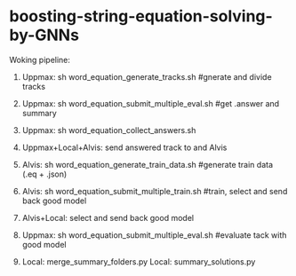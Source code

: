 # boosting-string-equation-solving-by-GNNs

Woking pipeline:

1. Uppmax: sh word_equation_generate_tracks.sh #gnerate and divide tracks


2. Uppmax: sh word_equation_submit_multiple_eval.sh #get .answer and summary


3. Uppmax: sh word_equation_collect_answers.sh


4. Uppmax+Local+Alvis: send answered track to and Alvis


5. Alvis: sh word_equation_generate_train_data.sh #generate train data (.eq + .json)


6. Alvis: sh word_equation_submit_multiple_train.sh #train, select and send back good model


7. Alvis+Local: select and send back good model


8. Uppmax: sh word_equation_submit_multiple_eval.sh #evaluate tack with good model



9. Local: merge_summary_folders.py
Local: summary_solutions.py

